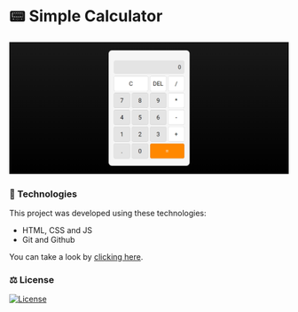 # 📟 Simple Calculator 

<p>
  <img  src=".github/calc.png" >
</p>

### 🚀 Technologies

This project was developed using these technologies:

- HTML, CSS and JS
- Git and Github

You can take a look by <a href="https://adrianmedeirosdev.github.io/simple-calculator" target="_blank">clicking here</a>.
### ⚖ License
<a href="https://opensource.org/license/mit/" target="_blank">
  <img alt="License" src="https://img.shields.io/static/v1?label=license&message=MIT&color=49AA26&labelColor=000000" >
</a>

